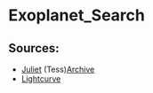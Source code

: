Exoplanet_Search
==============================

Sources:
-----------------------------
 - [Juliet](https://juliet.readthedocs.io/en/latest/)
    (Tess)[Archive](https://archive.stsci.edu/hlsps/tess-data-alerts/)
 - [Lightcurve](https://docs.lightkurve.org/) 

